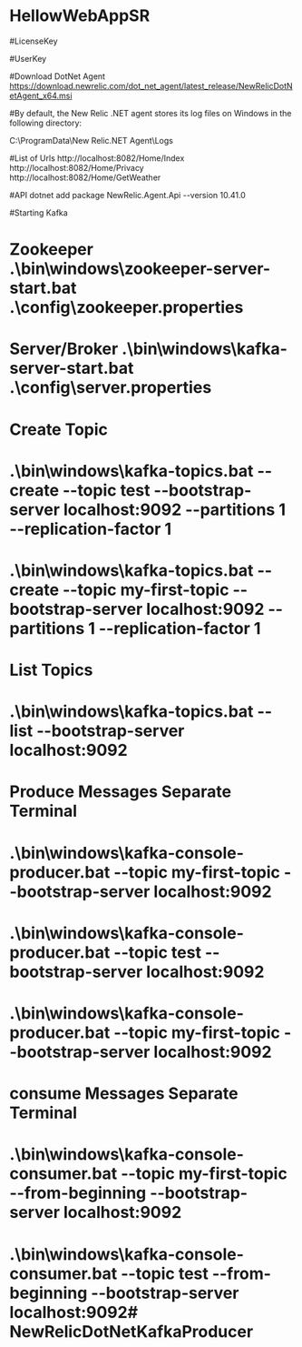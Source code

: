 # HellowWebAppSR

#LicenseKey

#UserKey


#Download DotNet Agent
https://download.newrelic.com/dot_net_agent/latest_release/NewRelicDotNetAgent_x64.msi

#By default, the New Relic .NET agent stores its log files on Windows in the following directory:

C:\ProgramData\New Relic\.NET Agent\Logs


#List of Urls
http://localhost:8082/Home/Index
http://localhost:8082/Home/Privacy
http://localhost:8082/Home/GetWeather


#API
dotnet add package NewRelic.Agent.Api --version 10.41.0


#Starting Kafka
# Zookeeper .\bin\windows\zookeeper-server-start.bat .\config\zookeeper.properties
# Server/Broker .\bin\windows\kafka-server-start.bat .\config\server.properties
# Create Topic
# .\bin\windows\kafka-topics.bat --create --topic test --bootstrap-server localhost:9092 --partitions 1 --replication-factor 1
# .\bin\windows\kafka-topics.bat --create --topic my-first-topic --bootstrap-server localhost:9092 --partitions 1 --replication-factor 1
# List Topics
# .\bin\windows\kafka-topics.bat --list --bootstrap-server localhost:9092
# Produce Messages Separate Terminal
# .\bin\windows\kafka-console-producer.bat --topic my-first-topic --bootstrap-server localhost:9092
# .\bin\windows\kafka-console-producer.bat --topic test --bootstrap-server localhost:9092
# .\bin\windows\kafka-console-producer.bat --topic my-first-topic --bootstrap-server localhost:9092
# consume Messages Separate Terminal
# .\bin\windows\kafka-console-consumer.bat --topic my-first-topic --from-beginning --bootstrap-server localhost:9092
# .\bin\windows\kafka-console-consumer.bat --topic test --from-beginning --bootstrap-server localhost:9092#   N e w R e l i c D o t N e t K a f k a P r o d u c e r  
 